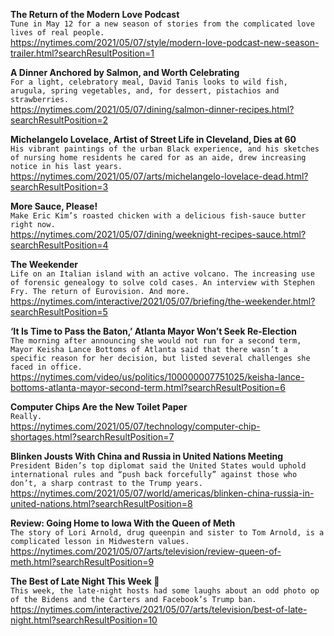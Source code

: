 **The Return of the Modern Love Podcast**\
`Tune in May 12 for a new season of stories from the complicated love lives of real people.`\
https://nytimes.com/2021/05/07/style/modern-love-podcast-new-season-trailer.html?searchResultPosition=1

**A Dinner Anchored by Salmon, and Worth Celebrating**\
`For a light, celebratory meal, David Tanis looks to wild fish, arugula, spring vegetables, and, for dessert, pistachios and strawberries.`\
https://nytimes.com/2021/05/07/dining/salmon-dinner-recipes.html?searchResultPosition=2

**Michelangelo Lovelace, Artist of Street Life in Cleveland, Dies at 60**\
`His vibrant paintings of the urban Black experience, and his sketches of nursing home residents he cared for as an aide, drew increasing notice in his last years.`\
https://nytimes.com/2021/05/07/arts/michelangelo-lovelace-dead.html?searchResultPosition=3

**More Sauce, Please!**\
`Make Eric Kim’s roasted chicken with a delicious fish-sauce butter right now.`\
https://nytimes.com/2021/05/07/dining/weeknight-recipes-sauce.html?searchResultPosition=4

**The Weekender**\
`Life on an Italian island with an active volcano. The increasing use of forensic genealogy to solve cold cases. An interview with Stephen Fry. The return of Eurovision. And more.`\
https://nytimes.com/interactive/2021/05/07/briefing/the-weekender.html?searchResultPosition=5

**‘It Is Time to Pass the Baton,’ Atlanta Mayor Won’t Seek Re-Election**\
`The morning after announcing she would not run for a second term, Mayor Keisha Lance Bottoms of Atlanta said that there wasn’t a specific reason for her decision, but listed several challenges she faced in office.`\
https://nytimes.com/video/us/politics/100000007751025/keisha-lance-bottoms-atlanta-mayor-second-term.html?searchResultPosition=6

**Computer Chips Are the New Toilet Paper**\
`Really.`\
https://nytimes.com/2021/05/07/technology/computer-chip-shortages.html?searchResultPosition=7

**Blinken Jousts With China and Russia in United Nations Meeting**\
`President Biden’s top diplomat said the United States would uphold international rules and “push back forcefully” against those who don’t, a sharp contrast to the Trump years.`\
https://nytimes.com/2021/05/07/world/americas/blinken-china-russia-in-united-nations.html?searchResultPosition=8

**Review: Going Home to Iowa With the Queen of Meth**\
`The story of Lori Arnold, drug queenpin and sister to Tom Arnold, is a complicated lesson in Midwestern values.`\
https://nytimes.com/2021/05/07/arts/television/review-queen-of-meth.html?searchResultPosition=9

**The Best of Late Night This Week 🌙**\
`This week, the late-night hosts had some laughs about an odd photo op of the Bidens and the Carters and Facebook’s Trump ban.`\
https://nytimes.com/interactive/2021/05/07/arts/television/best-of-late-night.html?searchResultPosition=10

